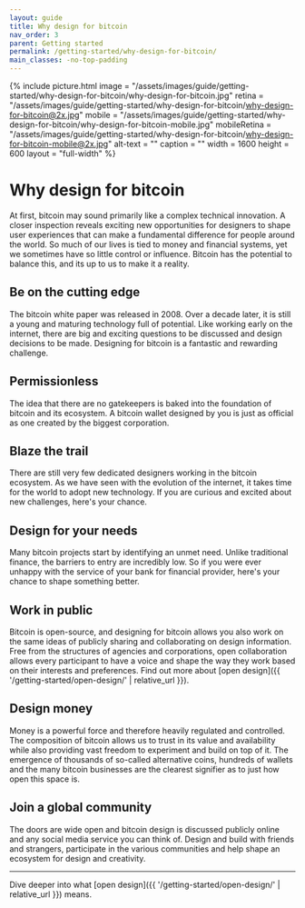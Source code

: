 ```yaml
---
layout: guide
title: Why design for bitcoin
nav_order: 3
parent: Getting started
permalink: /getting-started/why-design-for-bitcoin/
main_classes: -no-top-padding
---
```


<!--

Appeal to designers to join the bitcoin ecosystem

Cutting edge - New design challenges
Few designers
Permissionless
Open design
Opens up industries that had gatekeepers before
Global community and audience

-->

{% include picture.html
   image = "/assets/images/guide/getting-started/why-design-for-bitcoin/why-design-for-bitcoin.jpg"
   retina = "/assets/images/guide/getting-started/why-design-for-bitcoin/why-design-for-bitcoin@2x.jpg"
   mobile = "/assets/images/guide/getting-started/why-design-for-bitcoin/why-design-for-bitcoin-mobile.jpg"
   mobileRetina = "/assets/images/guide/getting-started/why-design-for-bitcoin/why-design-for-bitcoin-mobile@2x.jpg"
   alt-text = ""
   caption = ""
   width = 1600
   height = 600
   layout = "full-width"
%}

# Why design for bitcoin

At first, bitcoin may sound primarily like a complex technical innovation. A closer inspection reveals exciting new opportunities for designers to shape user experiences that can make a fundamental difference for people around the world. So much of our lives is tied to money and financial systems, yet we sometimes have so little control or influence. Bitcoin has the potential to balance this, and its up to us to make it a reality.

## Be on the cutting edge

The bitcoin white paper was released in 2008. Over a decade later, it is still a young and maturing technology full of potential. Like working early on the internet, there are big and exciting questions to be discussed and design decisions to be made. Designing for bitcoin is a fantastic and rewarding challenge.

## Permissionless

The idea that there are no gatekeepers is baked into the foundation of bitcoin and its ecosystem. A bitcoin wallet designed by you is just as official as one created by the biggest corporation.

## Blaze the trail

There are still very few dedicated designers working in the bitcoin ecosystem. As we have seen with the evolution of the internet, it takes time for the world to adopt new technology. If you are curious and excited about new challenges, here's your chance.

## Design for your needs

Many bitcoin projects start by identifying an unmet need. Unlike traditional finance, the barriers to entry are incredibly low. So if you were ever unhappy with the service of your bank for financial provider, here's your chance to shape something better.

## Work in public

Bitcoin is open-source, and designing for bitcoin allows you also work on the same ideas of publicly sharing and collaborating on design information. Free from the structures of agencies and corporations, open collaboration allows every participant to have a voice and shape the way they work based on their interests and preferences. Find out more about [open design]({{ '/getting-started/open-design/' | relative_url }}).

## Design money

Money is a powerful force and therefore heavily regulated and controlled. The composition of bitcoin allows us to trust in its value and availability while also providing vast freedom to experiment and build on top of it. The emergence of thousands of so-called alternative coins, hundreds of wallets and the many bitcoin businesses are the clearest signifier as to just how open this space is.

## Join a global community

The doors are wide open and bitcoin design is discussed publicly online and any social media service you can think of. Design and build with friends and strangers, participate in the various communities and help shape an ecosystem for design and creativity.

---

Dive deeper into what [open design]({{ '/getting-started/open-design/' | relative_url }}) means.


